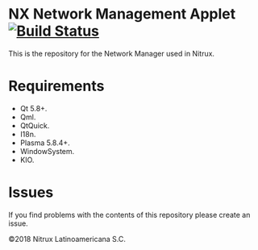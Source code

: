 # NX Network Management Applet [![Build Status](https://travis-ci.org/nx-desktop/nx-networkmanagement-applet.svg?branch=master)](https://travis-ci.org/nx-desktop/nx-networkmanagement-applet)

This is the repository for the Network Manager used in Nitrux.

# Requirements
- Qt 5.8+.
- Qml.
- QtQuick.
- I18n.
- Plasma 5.8.4+.
- WindowSystem.
- KIO.

# Issues
If you find problems with the contents of this repository please create an issue.

©2018 Nitrux Latinoamericana S.C.
